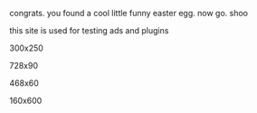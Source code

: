 congrats. you found a cool little funny easter egg.
now go. shoo

this site is used for testing ads and plugins
<script type="text/javascript" src="https://kvaaa.com/bnr.php?section=General&pub=788833&format=300x250&ga=a&mbtodb=1"></script>

300x250
<ins style="width: 300px;height:250px" data-width="300" data-height="250" class="q0504c213a6" data-domain="//qoaaa.com" data-affquery="/9f6c330659/0504c213a6/?placementName=default"><script src="//qoaaa.com/js/responsive.js" async></script></ins>

728x90
<ins style="width: 728px;height:90px" data-width="728" data-height="90" class="c712121bf5d" data-domain="//qoaaa.com" data-affquery="/62f21f561b/712121bf5d/?placementName=default"><script src="//qoaaa.com/js/responsive.js" async></script></ins>

468x60
<ins style="width: 468px;height:60px" data-width="468" data-height="60" class="adc754a12f6" data-domain="//qoaaa.com" data-affquery="/98df433ee5/dc754a12f6/?placementName=default"><script src="//qoaaa.com/js/responsive.js" async></script></ins>

160x600
<ins style="width: 160px;height:600px" data-width="160" data-height="600" class="icb58f7e2c0" data-domain="//qoaaa.com" data-affquery="/533b365957/cb58f7e2c0/?placementName=default"><script src="//qoaaa.com/js/responsive.js" async></script></ins>
